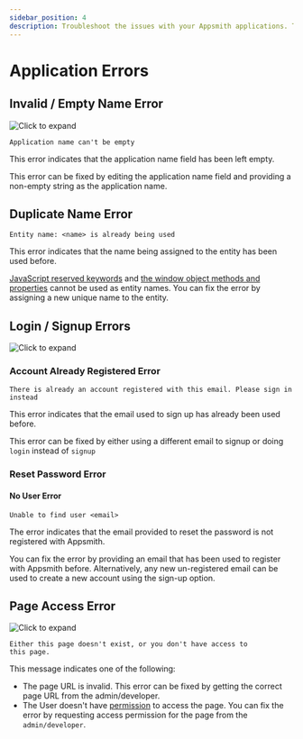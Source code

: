 ```yaml
---
sidebar_position: 4
description: Troubleshoot the issues with your Appsmith applications. This page includes a list of common errors, causes, and solutions to help you resolve application issues.
---
```

# Application Errors

## Invalid / Empty Name Error

![Click to expand](/img/application-name-error.png)

```
Application name can't be empty
```

This error indicates that the application name field has been left empty.

This error can be fixed by editing the application name field and providing a non-empty string as the application name.

## Duplicate Name Error

```
Entity name: <name> is already being used
```

This error indicates that the name being assigned to the entity has been used before.

[JavaScript reserved keywords](https://www.w3schools.com/js/js\_reserved.asp) and [the window object methods and properties](https://www.w3schools.com/jsref/obj\_window.asp) cannot be used as entity names. You can fix the error by assigning a new unique name to the entity.

## Login / Signup Errors

![Click to expand](/img/signup-error.png)

### Account Already Registered Error

```
There is already an account registered with this email. Please sign in instead
```

This error indicates that the email used to sign up has already been used before.

This error can be fixed by either using a different email to signup or doing `login` instead of `signup`

### Reset Password Error

#### No User Error

```
Unable to find user <email>
```

The error indicates that the email provided to reset the password is not registered with Appsmith.

You can fix the error by providing an email that has been used to register with Appsmith before. Alternatively, any new un-registered email can be used to create a new account using the sign-up option.

## Page Access Error

![Click to expand](/img/page-not-found-error.png)

```
Either this page doesn't exist, or you don't have access to
this page.
```

This message indicates one of the following:

* The page URL is invalid. This error can be fixed by getting the correct page URL from the admin/developer.
* The User doesn't have [permission](/advanced-concepts/access-control) to access the page. You can fix the error by requesting access permission for the page from the `admin/developer`.

